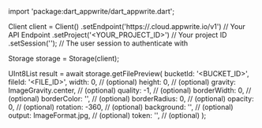 import 'package:dart_appwrite/dart_appwrite.dart';

Client client = Client()
    .setEndpoint('https://<REGION>.cloud.appwrite.io/v1') // Your API Endpoint
    .setProject('<YOUR_PROJECT_ID>') // Your project ID
    .setSession(''); // The user session to authenticate with

Storage storage = Storage(client);

UInt8List result = await storage.getFilePreview(
    bucketId: '<BUCKET_ID>',
    fileId: '<FILE_ID>',
    width: 0, // (optional)
    height: 0, // (optional)
    gravity: ImageGravity.center, // (optional)
    quality: -1, // (optional)
    borderWidth: 0, // (optional)
    borderColor: '', // (optional)
    borderRadius: 0, // (optional)
    opacity: 0, // (optional)
    rotation: -360, // (optional)
    background: '', // (optional)
    output: ImageFormat.jpg, // (optional)
    token: '<TOKEN>', // (optional)
);
